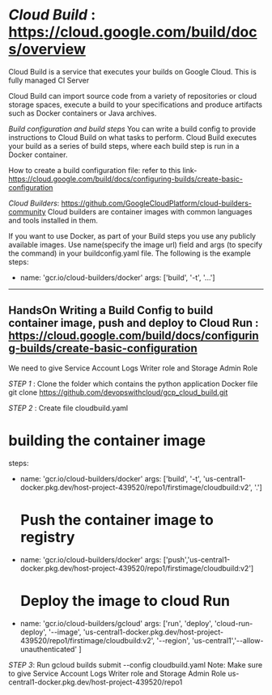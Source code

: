 # *Cloud Build* : https://cloud.google.com/build/docs/overview
Cloud Build is a service that executes your builds on Google Cloud. This is fully managed CI Server

Cloud Build can import source code from a variety of repositories or cloud storage spaces, execute a build to your specifications and produce artifacts such as Docker containers or Java archives.

*Build configuration and build steps*
You can write a build config to provide instructions to Cloud Build on what tasks to perform. Cloud Build executes your build as a series of build steps, where each build step is run in a Docker container.

How to create a build configuration file: refer to this link- https://cloud.google.com/build/docs/configuring-builds/create-basic-configuration

*Cloud Builders*: https://github.com/GoogleCloudPlatform/cloud-builders-community
Cloud builders are container images with common languages and tools installed in them.

If you want to use Docker, as part of your Build steps you use any publicly available images. Use name(specify the image url) field and args (to specify the command) in your buildconfig.yaml file. The following is the example 
steps:
- name: 'gcr.io/cloud-builders/docker'
  args: ['build', '-t', '...']

---

## HandsOn Writing a Build Config to build container image, push and deploy to Cloud Run  : https://cloud.google.com/build/docs/configuring-builds/create-basic-configuration

We need to give Service Account Logs Writer role and Storage Admin Role


*STEP 1* : Clone the folder which contains the python application Docker file
git clone https://github.com/devopswithcloud/gcp_cloud_build.git

*STEP 2* : Create file  cloudbuild.yaml
  # building the container image
  steps:
  - name: 'gcr.io/cloud-builders/docker'
    args: ['build', '-t', 'us-central1-docker.pkg.dev/host-project-439520/repo1/firstimage/cloudbuild:v2', '.']
    # Push the container image to registry
  - name: 'gcr.io/cloud-builders/docker'
    args: ['push','us-central1-docker.pkg.dev/host-project-439520/repo1/firstimage/cloudbuild:v2']
    # Deploy the image to cloud Run
  - name: 'gcr.io/cloud-builders/gcloud'
    args: ['run', 'deploy', 'cloud-run-deploy', '--image', 'us-central1-docker.pkg.dev/host-project-439520/repo1/firstimage/cloudbuild:v2', '--region', 'us-central1','--allow-unauthenticated' ]

*STEP 3*: Run 
gcloud builds submit --config cloudbuild.yaml
Note: Make sure to give Service Account Logs Writer role and Storage Admin Role
us-central1-docker.pkg.dev/host-project-439520/repo1